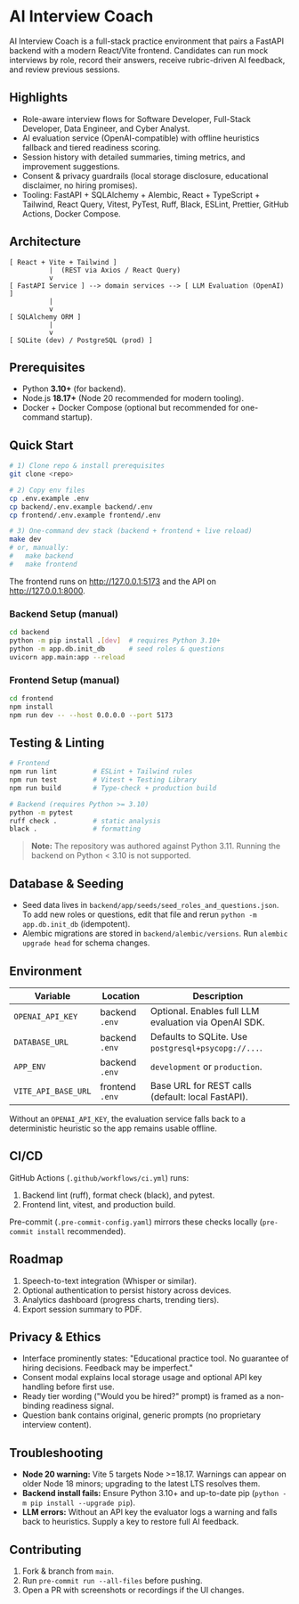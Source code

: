 # AI Interview Coach

AI Interview Coach is a full-stack practice environment that pairs a FastAPI backend with a modern React/Vite frontend. Candidates can run mock interviews by role, record their answers, receive rubric-driven AI feedback, and review previous sessions.

## Highlights

- Role-aware interview flows for Software Developer, Full-Stack Developer, Data Engineer, and Cyber Analyst.
- AI evaluation service (OpenAI-compatible) with offline heuristics fallback and tiered readiness scoring.
- Session history with detailed summaries, timing metrics, and improvement suggestions.
- Consent & privacy guardrails (local storage disclosure, educational disclaimer, no hiring promises).
- Tooling: FastAPI + SQLAlchemy + Alembic, React + TypeScript + Tailwind, React Query, Vitest, PyTest, Ruff, Black, ESLint, Prettier, GitHub Actions, Docker Compose.

## Architecture

```
[ React + Vite + Tailwind ]
          |  (REST via Axios / React Query)
          v
[ FastAPI Service ] --> domain services --> [ LLM Evaluation (OpenAI) ]
          |
          v
[ SQLAlchemy ORM ]
          |
          v
[ SQLite (dev) / PostgreSQL (prod) ]
```

## Prerequisites

- Python **3.10+** (for backend).
- Node.js **18.17+** (Node 20 recommended for modern tooling).
- Docker + Docker Compose (optional but recommended for one-command startup).

## Quick Start

```bash
# 1) Clone repo & install prerequisites
git clone <repo>

# 2) Copy env files
cp .env.example .env
cp backend/.env.example backend/.env
cp frontend/.env.example frontend/.env

# 3) One-command dev stack (backend + frontend + live reload)
make dev
# or, manually:
#   make backend
#   make frontend
```

The frontend runs on <http://127.0.0.1:5173> and the API on <http://127.0.0.1:8000>.

### Backend Setup (manual)

```bash
cd backend
python -m pip install .[dev]  # requires Python 3.10+
python -m app.db.init_db      # seed roles & questions
uvicorn app.main:app --reload
```

### Frontend Setup (manual)

```bash
cd frontend
npm install
npm run dev -- --host 0.0.0.0 --port 5173
```

## Testing & Linting

```bash
# Frontend
npm run lint         # ESLint + Tailwind rules
npm run test         # Vitest + Testing Library
npm run build        # Type-check + production build

# Backend (requires Python >= 3.10)
python -m pytest
ruff check .         # static analysis
black .              # formatting
```

> **Note:** The repository was authored against Python 3.11. Running the backend on Python < 3.10 is not supported.

## Database & Seeding

- Seed data lives in `backend/app/seeds/seed_roles_and_questions.json`. To add new roles or questions, edit that file and rerun `python -m app.db.init_db` (idempotent).
- Alembic migrations are stored in `backend/alembic/versions`. Run `alembic upgrade head` for schema changes.

## Environment

| Variable              | Location           | Description                                            |
|-----------------------|--------------------|--------------------------------------------------------|
| `OPENAI_API_KEY`      | backend `.env`     | Optional. Enables full LLM evaluation via OpenAI SDK.  |
| `DATABASE_URL`        | backend `.env`     | Defaults to SQLite. Use `postgresql+psycopg://...`.     |
| `APP_ENV`             | backend `.env`     | `development` or `production`.                         |
| `VITE_API_BASE_URL`   | frontend `.env`    | Base URL for REST calls (default: local FastAPI).      |

Without an `OPENAI_API_KEY`, the evaluation service falls back to a deterministic heuristic so the app remains usable offline.

## CI/CD

GitHub Actions (`.github/workflows/ci.yml`) runs:

1. Backend lint (ruff), format check (black), and pytest.
2. Frontend lint, vitest, and production build.

Pre-commit (`.pre-commit-config.yaml`) mirrors these checks locally (`pre-commit install` recommended).

## Roadmap

1. Speech-to-text integration (Whisper or similar).
2. Optional authentication to persist history across devices.
3. Analytics dashboard (progress charts, trending tiers).
4. Export session summary to PDF.

## Privacy & Ethics

- Interface prominently states: "Educational practice tool. No guarantee of hiring decisions. Feedback may be imperfect."
- Consent modal explains local storage usage and optional API key handling before first use.
- Ready tier wording ("Would you be hired?" prompt) is framed as a non-binding readiness signal.
- Question bank contains original, generic prompts (no proprietary interview content).

## Troubleshooting

- **Node 20 warning:** Vite 5 targets Node >=18.17. Warnings can appear on older Node 18 minors; upgrading to the latest LTS resolves them.
- **Backend install fails:** Ensure Python 3.10+ and up-to-date pip (`python -m pip install --upgrade pip`).
- **LLM errors:** Without an API key the evaluator logs a warning and falls back to heuristics. Supply a key to restore full AI feedback.

## Contributing

1. Fork & branch from `main`.
2. Run `pre-commit run --all-files` before pushing.
3. Open a PR with screenshots or recordings if the UI changes.
